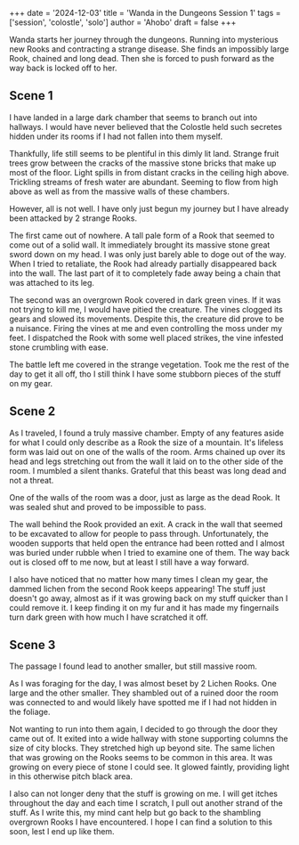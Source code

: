 +++
date = '2024-12-03'
title = 'Wanda in the Dungeons Session 1'
tags = ['session', 'colostle', 'solo']
author = 'Ahobo'
draft = false
+++

Wanda starts her journey through the dungeons. Running into mysterious new Rooks and contracting a strange
disease. She finds an impossibly large Rook, chained and long dead. Then she is forced to push forward as
the way back is locked off to her.

## Scene 1

I have landed in a large dark chamber that seems to branch out into hallways. I would have never believed that the Colostle
held such secretes hidden under its rooms if I had not fallen into them myself.

Thankfully, life still seems to be plentiful in this dimly lit land. Strange fruit trees grow between the cracks of the massive
stone bricks that make up most of the floor. Light spills in from distant cracks in the ceiling high above. Trickling streams of
fresh water are abundant. Seeming to flow from high above as well as from the massive walls of these chambers.

However, all is not well. I have only just begun my journey but I have already been attacked by 2 strange Rooks.

The first came out of nowhere. A tall pale form of a Rook that seemed to come out of a solid wall. It immediately brought its
massive stone great sword down on my head. I was only just barely able to doge out of the way. When I tried to retaliate, the Rook
had already partially disappeared back into the wall. The last part of it to completely fade away being a chain that was attached to
its leg.

The second was an overgrown Rook covered in dark green vines. If it was not trying to kill me, I would have pitied the creature. The
vines clogged its gears and slowed its movements. Despite this, the creature did prove to be a nuisance. Firing the vines at me and
even controlling the moss under my feet. I dispatched the Rook with some well placed strikes, the vine infested stone crumbling with
ease.

The battle left me covered in the strange vegetation. Took me the rest of the day to get it all off, tho I still think I have some
stubborn pieces of the stuff on my gear.

## Scene 2

As I traveled, I found a truly massive chamber. Empty of any features aside for what I could only describe as a Rook the size of a
mountain. It's lifeless form was laid out on one of the walls of the room. Arms chained up over its head and legs stretching out from
the wall it laid on to the other side of the room. I mumbled a silent thanks. Grateful that this beast was long dead and not a threat.

One of the walls of the room was a door, just as large as the dead Rook. It was sealed shut and proved to be impossible to pass.

The wall behind the Rook provided an exit. A crack in the wall that seemed to be excavated to allow for people to pass through.
Unfortunately, the wooden supports that held open the entrance had been rotted and I almost was buried under rubble when I tried
to examine one of them. The way back out is closed off to me now, but at least I still have a way forward.

I also have noticed that no matter how many times I clean my gear, the dammed lichen from the second Rook keeps appearing! The stuff
just doesn't go away, almost as if it was growing back on my stuff quicker than I could remove it. I keep finding it on my fur and it has
made my fingernails turn dark green with how much I have scratched it off.

## Scene 3

The passage I found lead to another smaller, but still massive room.

As I was foraging for the day, I was almost beset by 2 Lichen Rooks. One large and the other smaller. They shambled out of a
ruined door the room was connected to and would likely have spotted me if I had not hidden in the foliage.

Not wanting to run into them again, I decided to go through the door they came out of. It exited into a wide hallway with
stone supporting columns the size of city blocks. They stretched high up beyond site. The same lichen that was growing on the
Rooks seems to be common in this area. It was growing on every piece of stone I could see. It glowed faintly, providing
light in this otherwise pitch black area.

I also can not longer deny that the stuff is growing on me. I will get itches throughout the day and each time I scratch, I pull out
another strand of the stuff. As I write this, my mind cant help but go back to the shambling overgrown Rooks I have encountered. I
hope I can find a solution to this soon, lest I end up like them.

